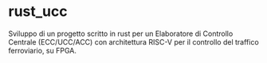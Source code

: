 # rust_ucc
Sviluppo di un progetto scritto in rust per un Elaboratore di Controllo Centrale (ECC/UCC/ACC) con architettura RISC-V per il controllo del traffico ferroviario, su FPGA.
